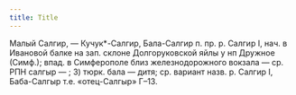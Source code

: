 ```yaml
---
title: Title
---
```


Малый Салгир, — Кучук*-Салгир, Бала-Салгир п. пр. р. Салгир I, нач. в Ивановой
балке на зап. склоне Долгоруковской яйлы у нп Дружное (Симф.); впад. в
Симферополе близ железнодорожного вокзала — ср. РПН салгыр — ; 3) тюрк. бала —
дитя; ср. вариант назв. р. Салгир I, Баба-Салгыр т.е. «отец-Салгыр» Г–13.
